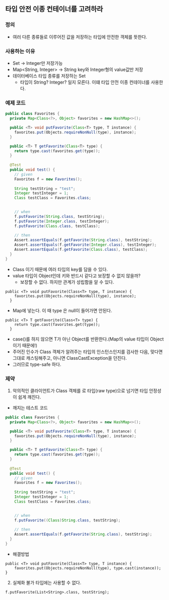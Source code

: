 ## 타입 안전 이종 컨테이너를 고려하라

### 정의
* 여러 다른 종류들로 이루어진 값을 저장하는 타입에 안전한 객체를 뜻한다.

### 사용하는 이유
* Set<Integer> -> Integer만 저장가능
* Map<String, Integer> -> String key와 Integer형의 value값만 저장
* 데이터베이스 타입 종류를 저장하는 Set
  * 타입이 String? Integer? 일지 모른다.
이떄 타입 안전 이종 컨테이너를 사용한다.

### 예제 코드
```java
public class Favorites {
  private Map<Class<?>, Object> favorites = new HashMap<>();

  public <T> void putFavorite(Class<T> type, T instance) {
    favorites.put(Objects.requireNonNull(type), instance);
  }

  public <T> T getFavorite(Class<T> type) {
    return type.cast(favorites.get(type));
  }
  
  @Test
  public void test() {
    // given
    Favorites f = new Favorites();
    
    String testString = "test";
    Integer testInteger = 1;
    Class testClass = Favorites.class;
    

    // when
    f.putFavorite(String.class, testString);
    f.putFavorite(Integer.class, testInteger);
    f.putFavorite(Class.class, testClass);
    
    // then
    Assert.assertEquals(f.getFavorite(String.class), testString);
    Assert.assertEquals(f.getFavorite(Integer.class), testInteger);
    Assert.assertEquals(f.getFavorite(Class.class), testClass);
  }
}
```
* Class<T> 이기 때문에 여러 타입의 key를 담을 수 있다.
* value 타입이 Object인데 키와 반드시 같다고 보장할 수 없지 않을까?
  * 보장할 수 없다. 하지만 관계가 성립함을 알 수 있다.
```
public <T> void putFavorite(Class<T> type, T instance) {
    favorites.put(Objects.requireNonNull(type), instance);
  }
```
* Map에 넣는다. 이 때 type 은 null이 들어가면 안된다.
```
public <T> T getFavorite(Class<T> type) {
    return type.cast(favorites.get(type));
  }
```
* case()를 하지 않으면 T가 아닌 Object를 반환한다.(Map의 value 타입이 Object이기 때문에!)
* 주어진 인수가 Class 객체가 알려주는 타입의 인스턴스인지를 검사한 다음, 맞다면 그대로 캐스팅해주고, 아니면 ClassCastException을 던진다.
* 그러므로 type-safe 하다.

### 제약
1. 악의적인 클라이언트가 Class 객체를 로 타입(raw type)으로 넘기면 타입 안정성이 쉽게 깨진다.

* 깨지는 테스트 코드
```java
public class Favorites {
  private Map<Class<?>, Object> favorites = new HashMap<>();

  public <T> void putFavorite(Class<T> type, T instance) {
    favorites.put(Objects.requireNonNull(type), instance);
  }

  public <T> T getFavorite(Class<T> type) {
    return type.cast(favorites.get(type));
  }
  
  @Test
  public void test() {
    // given
    Favorites f = new Favorites();
    
    String testString = "test";
    Integer testInteger = 1;
    Class testClass = Favorites.class;
    

    // when
    f.putFavorite((Class)String.class, testString);
    
    // then
    Assert.assertEquals(f.getFavorite(String.class), testString);
  }
}
```

* 해결방법
```
public <T> void putFavorite(Class<T> type, T instance) {
	favorites.put(Objects.requireNonNull(type), type.cast(instance));
}
```

2. 실체화 불가 타입에는 사용할 수 없다.
```
f.putFavorite(List<String>.class, testString);
```